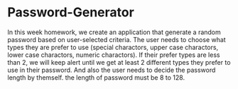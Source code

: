 # Password-Generator
In this week homework, we create an application that generate a random password based on user-selected criteria. The user needs to choose what types they are prefer to use (special charactors, upper case charactors, lower case charactors, numeric charactors). If their prefer types are less than 2, we will keep alert until we get at least 2 different types they prefer to use in their password. And also the user needs to decide the password length by themself. the length of password must be 8 to 128. 


